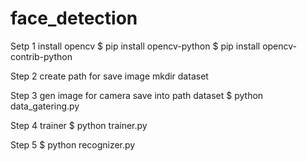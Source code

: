 # face_detection

Setp 1 install opencv
$ pip install opencv-python
$ pip install opencv-contrib-python

Step 2 create path for save image
mkdir dataset

Step 3 gen image for camera save into path dataset
$ python data_gatering.py

Step 4 trainer
$ python trainer.py

Step 5
$ python recognizer.py
